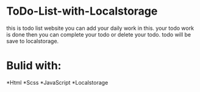 

# ToDo-List-with-Localstorage
this is todo list website you can add your daily work in this. your todo work is done then you  can complete your todo or delete your todo.
todo will be save to localstorage.

# Bulid with:
*Html
*Scss
*JavaScript
*Localstorage
